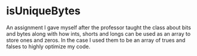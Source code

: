 # isUniqueBytes
An assignment I gave myself after the professor taught the class about bits and bytes along with how ints, shorts and longs can be used as an array to store ones and zeros. In the case I used them to be an array of trues and falses to highly optimize my code.
